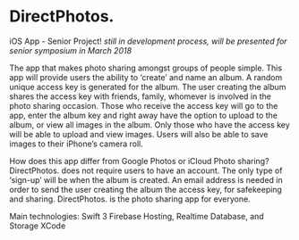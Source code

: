 # DirectPhotos.
iOS App - Senior Project! *still in development process, will be presented for senior symposium in March 2018*

The app that makes photo sharing amongst groups of people simple. This app will provide users the ability to ‘create’ and name an album. A random unique access key is generated for the album. The user creating the album shares the access key with friends, family, whomever is involved in the photo sharing occasion. Those who receive the access key will go to the app, enter the album key and right away have the option to upload to the album, or view all images in the album. Only those who have the access key will be able to upload and view images. Users will also be able to save images to their iPhone’s camera roll. 

How does this app differ from Google Photos or iCloud Photo sharing? DirectPhotos. does not require users to have an account. The only type of ‘sign-up’ will be when the album is created. An email address is needed in order to send the user creating the album the access key, for safekeeping and sharing. DirectPhotos. is the photo sharing app for everyone.

Main technologies:
  Swift 3 
  Firebase Hosting, Realtime Database, and Storage
  XCode

